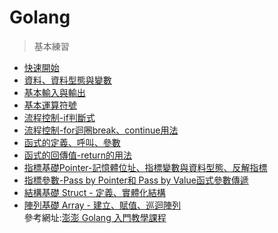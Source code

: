 # Golang
>基本練習
- [快速開始](Golang-training/hello.go)  
- [資料、資料型態與變數](Golang-training/data-var.go)
- [基本輸入與輸出](Golang-training/basic-io.go)
- [基本運算符號](Golang-training/op.go)
- [流程控制-if判斷式](Golang-training/flow-if.go)
- [流程控制-for迴圈break、continue用法](Golang-training/flow-for.go)
- [函式的定義、呼叫、參數](Golang-training/func-basic.go)
- [函式的回傳值-return的用法](Golang-training/.go)
- [指標基礎Pointer-記憶體位址、指標變數與資料型態、反解指標](Golang-training/.go)
- [指標參數-Pass by Pointer和 Pass by Value函式參數傳遞](Golang-training/.go)
- [結構基礎 Struct - 定義、實體化結構](Golang-training/.go)
- [陣列基礎 Array - 建立、賦值、巡迴陣列](Golang-training/.go)  
參考網址:[澎澎 Golang 入門教學課程
](https://www.youtube.com/playlist?list=PL-g0fdC5RMbo9bdRzbKaCWYC2mXg2eEZE)
